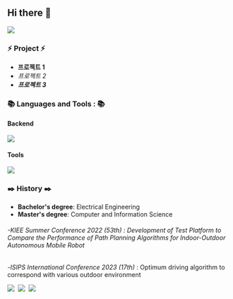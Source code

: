 ## Hi there 👋
<img src="https://capsule-render.vercel.app/api?type=wave&color=auto&height=300&section=header&text=AI%20researcher&fontSize=90" />

<h3 align="left">⚡ Project ⚡</h3>

* **프로젝트 1**
* _프로젝트 2_
* **_프로젝트 3_**

<h3 align="left">📚 Languages and Tools :  📚</h3>

<h4 align="left">Backend</h4>

<p align="left">
  <a href="https://skillicons.dev">
    <img src="https://skillicons.dev/icons?i=cpp,py,vscode,ros" />
  </a>
</p>

<h4 align="left">Tools</h4>
<p align="left">
  <a href="https://skillicons.dev">
    <img src="https://skillicons.dev/icons?i=cpp,py,vscode,ros" />
  </a>
</p>

<h3 align="left">✒️ History ✒️</h3>

* **Bachelor's degree**: Electrical Engineering
* **Master's degree**: Computer and Information Science<br/>
 ###### -*KIEE Summer Conference 2022 (53th)* : Development of Test Platform to Compare the Performance of Path Planning Algorithms for Indoor-Outdoor Autonomous  Mobile Robot<br/>
 -*ISIPS International Conference 2023 (17th)* : Optimum driving algorithm to correspond with various outdoor environment<br/>

  
<p align="left">
  <img src="https://img.shields.io/badge/C++-%2300599C.svg?style=flat-square&logo=c%2B%2B&logoColor=white"/></a>&nbsp;
  <img src="https://img.shields.io/badge/Python-3766AB?style=flat-square&logo=Python&logoColor=white"/></a>&nbsp;
  <img src="https://img.shields.io/badge/ROS-22314E?style=flat-square&logo=ROS&logoColor=white"/></a>&nbsp;
</p>
<!--
**username/username** is a ✨ _special_ ✨ repository because its `README.md` (this file) appears on your GitHub profile.

Here are some ideas to get you started:
🔎 :mag_right:
- 🔭 I’m currently working on ...
- 🌱 I’m currently learning ...
- 👯 I’m looking to collaborate on ...
- 🤔 I’m looking for help with ...
- 💬 Ask me about ...
- 📫 How to reach me: ...
- 😄 Pronouns: ...
- ⚡ Fun fact: ...
-->
-->
